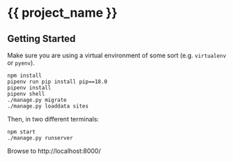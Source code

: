 # {{ project_name }}

## Getting Started

Make sure you are using a virtual environment of some sort (e.g. `virtualenv` or
`pyenv`).

```
npm install
pipenv run pip install pip==18.0
pipenv install
pipenv shell
./manage.py migrate
./manage.py loaddata sites
```

Then, in two different terminals:

```
npm start
./manage.py runserver
```

Browse to http://localhost:8000/
